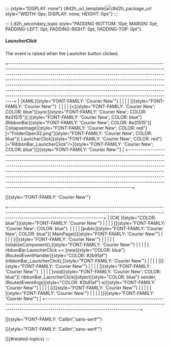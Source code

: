 ::: {style="DISPLAY: none"}
[](ms-xhelp:///?Id=d2h_url_template){#d2h_url_template}![](!package_url!){#d2h_package_url style="WIDTH: 0px; DISPLAY: none; HEIGHT: 0px"}
:::

::: {.d2h_secondary_topic style="PADDING-BOTTOM: 10pt; MARGIN: 0pt; PADDING-LEFT: 0pt; PADDING-RIGHT: 0pt; PADDING-TOP: 0pt"}
##### LauncherClick

The event is raised when the Launcher button clicked.

+--------------------------------------------------------------------------------------------------------------------------------------------------------------------------------------------------------------------------------------------------------------------------------------------------------------------------------------------------------------------------------------------------------------------------------------------------------------------------------------------------------------------------------------------------------------------+
| [XAML]{style="FONT-FAMILY: 'Courier New'"}                                                                                                                                                                                                                                                                                                                                                                                                                                                                                                                         |
|                                                                                                                                                                                                                                                                                                                                                                                                                                                                                                                                                                    |
| []{style="FONT-FAMILY: 'Courier New'"}                                                                                                                                                                                                                                                                                                                                                                                                                                                                                                                             |
|                                                                                                                                                                                                                                                                                                                                                                                                                                                                                                                                                                    |
| [\<]{style="FONT-FAMILY: 'Courier New'; COLOR: blue"}[sync]{style="FONT-FAMILY: 'Courier New'; COLOR: #a31515"}[:]{style="FONT-FAMILY: 'Courier New'; COLOR: blue"}[RibbonBar]{style="FONT-FAMILY: 'Courier New'; COLOR: #a31515"}[ CollapseImage]{style="FONT-FAMILY: 'Courier New'; COLOR: red"}[=\"FolderOpen32.png\"]{style="FONT-FAMILY: 'Courier New'; COLOR: blue"}[ LauncherClick]{style="FONT-FAMILY: 'Courier New'; COLOR: red"}[=\"RibbonBar_LauncherClick\"/\>]{style="FONT-FAMILY: 'Courier New'; COLOR: blue"}[]{style="FONT-FAMILY: 'Courier New'"} |
+--------------------------------------------------------------------------------------------------------------------------------------------------------------------------------------------------------------------------------------------------------------------------------------------------------------------------------------------------------------------------------------------------------------------------------------------------------------------------------------------------------------------------------------------------------------------+

[]{style="FONT-FAMILY: 'Courier New'"} 

+----------------------------------------------------------------------------------------------------------------------------------------------------------------------------------------------------------+
| [C#[ ]{style="COLOR: blue"}]{style="FONT-FAMILY: 'Courier New'"}                                                                                                                                         |
|                                                                                                                                                                                                          |
| []{style="FONT-FAMILY: 'Courier New'; COLOR: blue"}                                                                                                                                                      |
|                                                                                                                                                                                                          |
| [public]{style="FONT-FAMILY: 'Courier New'; COLOR: blue"}[ MainPage()]{style="FONT-FAMILY: 'Courier New'"}                                                                                               |
|                                                                                                                                                                                                          |
| [{]{style="FONT-FAMILY: 'Courier New'"}                                                                                                                                                                  |
|                                                                                                                                                                                                          |
| [     InitializeComponent();]{style="FONT-FAMILY: 'Courier New'"}                                                                                                                                        |
|                                                                                                                                                                                                          |
| [     ribbonBar.LauncherClick += [new]{style="COLOR: blue"} [RoutedEventHandler]{style="COLOR: #2b91af"}(ribbonBar_LauncherClick);]{style="FONT-FAMILY: 'Courier New'"}                                  |
|                                                                                                                                                                                                          |
| [}]{style="FONT-FAMILY: 'Courier New'"}                                                                                                                                                                  |
|                                                                                                                                                                                                          |
| []{style="FONT-FAMILY: 'Courier New'"}                                                                                                                                                                   |
|                                                                                                                                                                                                          |
| [void]{style="FONT-FAMILY: 'Courier New'; COLOR: blue"}[ ribbonBar_LauncherClick([object]{style="COLOR: blue"} sender, [RoutedEventArgs]{style="COLOR: #2b91af"} e)]{style="FONT-FAMILY: 'Courier New'"} |
|                                                                                                                                                                                                          |
| [{]{style="FONT-FAMILY: 'Courier New'"}                                                                                                                                                                  |
|                                                                                                                                                                                                          |
| [            ]{style="FONT-FAMILY: 'Courier New'"}                                                                                                                                                       |
|                                                                                                                                                                                                          |
| [}]{style="FONT-FAMILY: 'Courier New'"}                                                                                                                                                                  |
+----------------------------------------------------------------------------------------------------------------------------------------------------------------------------------------------------------+

[]{style="FONT-FAMILY: 'Calibri','sans-serif'"} 

[]{style="FONT-FAMILY: 'Calibri','sans-serif'"} 

[]{#related-topics}
:::
